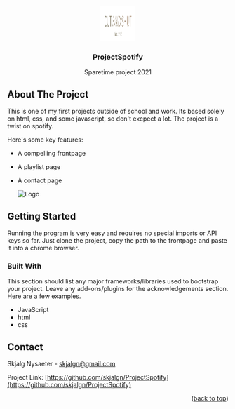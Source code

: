

<a name="readme-top"></a>

<!-- PROJECT LOGO -->
<br />
<div align="center">
  <a>
    <img src="images/logo.png" alt="Logo" width="80" height="80">
  </a>

  <h3 align="center">ProjectSpotify</h3>

  <p align="center">
    Sparetime project 2021
  </p>
</div>


<!-- ABOUT THE PROJECT -->
## About The Project

This is one of my first projects outside of school and work. Its based solely on html, css, and some javascript, so don't excpect a lot. The project is a twist on spotify.

Here's some key features:
* A compelling frontpage
* A playlist page
* A contact page

  <a>
    <img src="images/spotifyscreen.png" alt="Logo">
  </a>

<!-- GETTING STARTED -->
## Getting Started

Running the program is very easy and requires no special imports or API keys so far. Just clone the project, copy the path to the frontpage and paste it into a chrome browser.

### Built With

This section should list any major frameworks/libraries used to bootstrap your project. Leave any add-ons/plugins for the acknowledgements section. Here are a few examples.

* JavaScript
* html
* css



<!-- CONTACT -->
## Contact

Skjalg Nysaeter - skjalgn@gmail.com

Project Link: [https://github.com/skjalgn/ProjectSpotify](https://github.com/skjalgn/ProjectSpotify)

<p align="right">(<a href="#readme-top">back to top</a>)</p>
